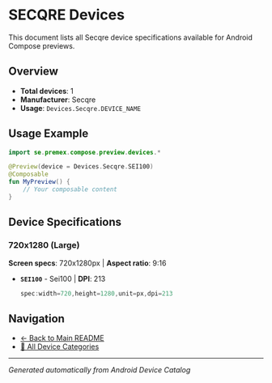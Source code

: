 # SECQRE Devices

This document lists all Secqre device specifications available for Android Compose previews.

## Overview

- **Total devices**: 1
- **Manufacturer**: Secqre
- **Usage**: `Devices.Secqre.DEVICE_NAME`

## Usage Example

```kotlin
import se.premex.compose.preview.devices.*

@Preview(device = Devices.Secqre.SEI100)
@Composable
fun MyPreview() {
    // Your composable content
}
```

## Device Specifications

### 720x1280 (Large)

**Screen specs**: 720x1280px | **Aspect ratio**: 9:16

- **`SEI100`** - Sei100 | **DPI**: 213
  ```kotlin
  spec:width=720,height=1280,unit=px,dpi=213
  ```

## Navigation

- [← Back to Main README](../../README.md)
- [📱 All Device Categories](../README.md)

---
*Generated automatically from Android Device Catalog*
